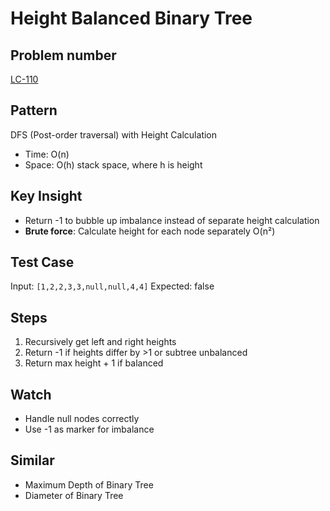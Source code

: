 # Height Balanced Binary Tree

## Problem number

[LC-110](https://leetcode.com/problems/balanced-binary-tree)

## Pattern

DFS (Post-order traversal) with Height Calculation

- Time: O(n)
- Space: O(h) stack space, where h is height

## Key Insight

- Return -1 to bubble up imbalance instead of separate height calculation
- **Brute force**: Calculate height for each node separately O(n²)

## Test Case

Input: `[1,2,2,3,3,null,null,4,4]`
Expected: false

## Steps

1. Recursively get left and right heights
2. Return -1 if heights differ by >1 or subtree unbalanced
3. Return max height + 1 if balanced

## Watch

- Handle null nodes correctly
- Use -1 as marker for imbalance

## Similar

- Maximum Depth of Binary Tree
- Diameter of Binary Tree
